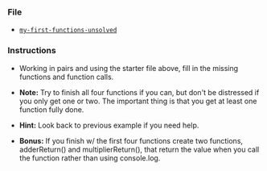 ### File

* [`my-first-functions-unsolved`](my-first-functions-unsolved.html)

### Instructions

* Working in pairs and using the starter file above, fill in the missing functions and function calls.

* **Note:** Try to finish all four functions if you can, but don't be distressed if you only get one or two. The important thing is that you get at least one function fully done.

* **Hint:** Look back to previous example if you need help.

* **Bonus:** If you finish w/ the first four functions create two functions, adderReturn() and multiplierReturn(), that return the value when you call the function rather than using console.log.
